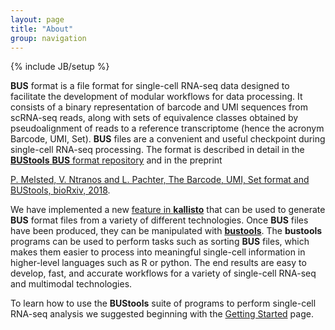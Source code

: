 ```yaml
---
layout: page
title: "About"
group: navigation
---
```


{% include JB/setup %}

__BUS__ format is a file format for single-cell RNA-seq data designed to facilitate the development of modular workflows for data processing. It consists of a binary representation of barcode and UMI sequences from scRNA-seq reads, along with sets of equivalence classes obtained by pseudoalignment of reads to a reference transcriptome (hence the acronym Barcode, UMI, Set). __BUS__ files are a convenient and useful checkpoint during single-cell RNA-seq processing. The format is described in detail in the [__BUStools__ __BUS__ format repository](https://github.com/BUStools/BUS-format) and in the preprint

[P. Melsted, V. Ntranos and L. Pachter, The Barcode, UMI, Set format and BUStools, bioRxiv, 2018](https://www.biorxiv.org/content/10.1101/472571v2).

We have implemented a new [feature in __kallisto__](https://pachterlab.github.io/kallisto/singlecell.html) that can be used to generate __BUS__ format files from a variety of different technologies. Once __BUS__ files have been produced, they can be manipulated with [__bustools__](https://github.com/BUStools/bustools). The __bustools__ programs can be used to perform tasks such as sorting __BUS__ files, which makes them easier to process into meaningful single-cell information in higher-level languages such as R or python. The end results are easy to develop, fast, and accurate workflows for a variety of single-cell RNA-seq and multimodal technologies.

To learn how to use the __BUStools__ suite of programs to perform single-cell RNA-seq analysis we suggested beginning with the [Getting Started](getting_started.html) page.